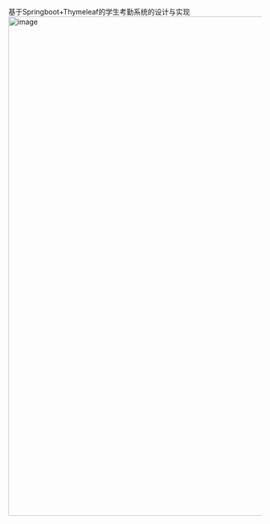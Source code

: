 基于Springboot+Thymeleaf的学生考勤系统的设计与实现
<img width="2000" height="994" alt="image" src="https://github.com/user-attachments/assets/043e4bd4-39b4-487c-bf8a-faea73dc05df" />
